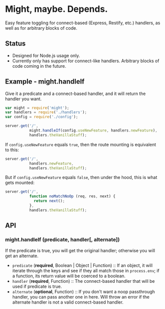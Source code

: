 # Might, maybe. Depends.
Easy feature toggling for connect-based (Express, Restify, etc.)
handlers, as well as for arbitrary blocks of code.

## Status
- Designed for Node.js usage only.
- Currently only has support for connect-like handlers. Arbitrary
blocks of code coming in the future.

## Example - might.handleIf
Give it a predicate and a connect-based handler, and it will return
the handler you want.

```javascript
var might = require('might');
var handlers = require('./handlers');
var config = require('./config');

server.get('/',
           might.handleIf(config.useNewFeature, handlers.newFeature),
           handlers.theVanillaStuff);
```

If `config.useNewFeature` equals `true`, then the route mounting is
equivalent to this:

```javascript
server.get('/',
           handlers.newFeature,
           handlers.theVanillaStuff);
```

But if `config.useNewFeature` equals `false`, then under the hood,
this is what gets mounted:

```javascript
server.get('/',
           function noMatchNoOp (req, res, next) {
             return next();
           },
           handlers.theVanillaStuff);
```

## API

### might.handleIf (predicate, handler[, alternate])

If the predicate is true, you will get the original handler; otherwise
you will get an alternate.

- `predicate` (**required**, Boolean | Object | Function) :: If an object,
  it will iterate through the keys and see if they all match those in
  `process.env`; if a function, its return value will be coerced to a
  boolean.
- `handler` (**required**, Function) :: The connect-based handler that
  will be used if predicate is true.
- `alternate` (**optional**, Function) :: If you don't want a noop
  passthrough handler, you can pass another one in here. Will throw an
  error if the alternate handler is not a valid connect-based handler.
